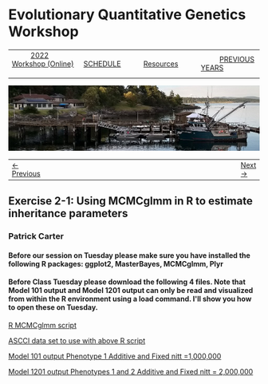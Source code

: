 # Evolutionary Quantitative Genetics Workshop #

|        |        |        |    |
|--------|---------------------------------------------|--------------------|------------------------------------------|
| &nbsp;&nbsp;&nbsp;&nbsp;&nbsp;&nbsp;&nbsp;&nbsp;&nbsp; [2022 Workshop (Online)](/index.html) &nbsp;&nbsp;&nbsp;&nbsp;&nbsp;&nbsp;&nbsp;&nbsp;&nbsp; | &nbsp;&nbsp;&nbsp;&nbsp;&nbsp;&nbsp;&nbsp;&nbsp;&nbsp;&nbsp;&nbsp;&nbsp; [SCHEDULE](schedule.html) &nbsp;&nbsp;&nbsp;&nbsp;&nbsp;&nbsp;&nbsp;&nbsp;&nbsp; | &nbsp;&nbsp;&nbsp;&nbsp;&nbsp;&nbsp;&nbsp;&nbsp;&nbsp;&nbsp;&nbsp;&nbsp; [Resources](resources.html) &nbsp;&nbsp;&nbsp;&nbsp;&nbsp;&nbsp;&nbsp;&nbsp;&nbsp; | &nbsp;&nbsp;&nbsp;&nbsp;&nbsp;&nbsp;&nbsp;&nbsp;&nbsp; [PREVIOUS YEARS](previous.md) &nbsp;&nbsp;&nbsp;&nbsp;&nbsp;&nbsp; |


<div align="left">
<img src="/media/FHLimage2018b.jpg" alt="FHL waterfront in 2018">
</div>

<table><tr><td><a href="lecture2-1.html">&larr; Previous</a></td><td width="772">&nbsp;</td><td> <a href="lecture2-2.html">Next &rarr;</a></td></tr></table>
  

## Exercise 2-1: Using MCMCglmm in R to estimate inheritance parameters ##

### Patrick Carter ###

#### Before our session on Tuesday please make sure you have installed the following R packages: ggplot2, MasterBayes, MCMCglmm, Plyr ####
  
#### Before Class Tuesday please download the following 4 files. Note that Model 101 output and Model 1201 output can only be read and visualized from within the R environment using a load command. I'll show you how to open these on Tuesday. ####

[R MCMCglmm script](https://drive.google.com/file/d/1ZPJ0_tfjrXIHULb8uWQrwrHoR47DDUwO/view?usp=sharing)

[ASCCI data set to use with above R script](https://drive.google.com/file/d/1bNNZM2rTrGR1X985xBn8UnTqruEOvfeR/view?usp=sharing)

[Model 101 output Phenotype 1 Additive and Fixed nitt =1,000,000](https://drive.google.com/file/d/1YkTbqTsy93sDQfR59HonGgC5T-keE8Uz/view?usp=sharing)

[Model 1201 output Phenotypes 1 and 2 Additive and Fixed nitt = 2,000,000](https://drive.google.com/file/d/1aHdDZ0x4eNn9BBH_3tFkFiM8orT8H3tV/view?usp=sharing)
